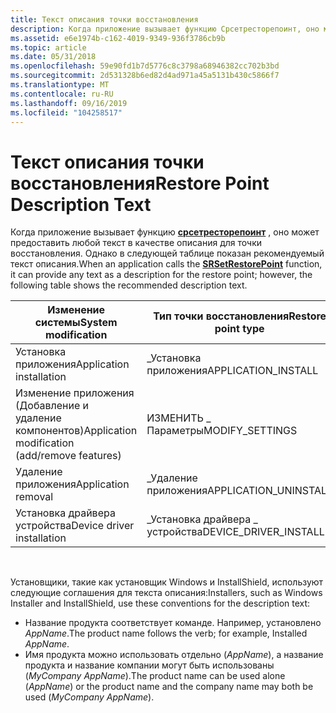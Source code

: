 ```yaml
---
title: Текст описания точки восстановления
description: Когда приложение вызывает функцию Срсетресторепоинт, оно может предоставить любой текст в качестве описания для точки восстановления. Однако в следующей таблице показан рекомендуемый текст описания.
ms.assetid: e6e1974b-c162-4019-9349-936f3786cb9b
ms.topic: article
ms.date: 05/31/2018
ms.openlocfilehash: 59e90fd1b7d5776c8c3798a68946382cc702b3bd
ms.sourcegitcommit: 2d531328b6ed82d4ad971a45a5131b430c5866f7
ms.translationtype: MT
ms.contentlocale: ru-RU
ms.lasthandoff: 09/16/2019
ms.locfileid: "104258517"
---
```

# <a name="restore-point-description-text"></a><span data-ttu-id="054c4-103">Текст описания точки восстановления</span><span class="sxs-lookup"><span data-stu-id="054c4-103">Restore Point Description Text</span></span>

<span data-ttu-id="054c4-104">Когда приложение вызывает функцию [**срсетресторепоинт**](/windows/desktop/api/SRRestorePtAPI/nf-srrestoreptapi-srsetrestorepointa) , оно может предоставить любой текст в качестве описания для точки восстановления. Однако в следующей таблице показан рекомендуемый текст описания.</span><span class="sxs-lookup"><span data-stu-id="054c4-104">When an application calls the [**SRSetRestorePoint**](/windows/desktop/api/SRRestorePtAPI/nf-srrestoreptapi-srsetrestorepointa) function, it can provide any text as a description for the restore point; however, the following table shows the recommended description text.</span></span>



| <span data-ttu-id="054c4-105">Изменение системы</span><span class="sxs-lookup"><span data-stu-id="054c4-105">System modification</span></span>                            | <span data-ttu-id="054c4-106">Тип точки восстановления</span><span class="sxs-lookup"><span data-stu-id="054c4-106">Restore point type</span></span>      | <span data-ttu-id="054c4-107">Описание</span><span class="sxs-lookup"><span data-stu-id="054c4-107">Description</span></span>            |
|------------------------------------------------|-------------------------|------------------------|
| <span data-ttu-id="054c4-108">Установка приложения</span><span class="sxs-lookup"><span data-stu-id="054c4-108">Application installation</span></span>                       | <span data-ttu-id="054c4-109">\_Установка приложения</span><span class="sxs-lookup"><span data-stu-id="054c4-109">APPLICATION\_INSTALL</span></span>    | <span data-ttu-id="054c4-110">Установленное *AppName*</span><span class="sxs-lookup"><span data-stu-id="054c4-110">Installed *AppName*</span></span>    |
| <span data-ttu-id="054c4-111">Изменение приложения (Добавление и удаление компонентов)</span><span class="sxs-lookup"><span data-stu-id="054c4-111">Application modification (add/remove features)</span></span> | <span data-ttu-id="054c4-112">ИЗМЕНИТЬ \_ Параметры</span><span class="sxs-lookup"><span data-stu-id="054c4-112">MODIFY\_SETTINGS</span></span>        | <span data-ttu-id="054c4-113">Настроено *AppName*</span><span class="sxs-lookup"><span data-stu-id="054c4-113">Configured *AppName*</span></span>   |
| <span data-ttu-id="054c4-114">Удаление приложения</span><span class="sxs-lookup"><span data-stu-id="054c4-114">Application removal</span></span>                            | <span data-ttu-id="054c4-115">\_Удаление приложения</span><span class="sxs-lookup"><span data-stu-id="054c4-115">APPLICATION\_UNINSTALL</span></span>  | <span data-ttu-id="054c4-116">Удалено *AppName*</span><span class="sxs-lookup"><span data-stu-id="054c4-116">Removed *AppName*</span></span>      |
| <span data-ttu-id="054c4-117">Установка драйвера устройства</span><span class="sxs-lookup"><span data-stu-id="054c4-117">Device driver installation</span></span>                     | <span data-ttu-id="054c4-118">\_Установка драйвера \_ устройства</span><span class="sxs-lookup"><span data-stu-id="054c4-118">DEVICE\_DRIVER\_INSTALL</span></span> | <span data-ttu-id="054c4-119">Установленный *имя_драйвера*</span><span class="sxs-lookup"><span data-stu-id="054c4-119">Installed *DriverName*</span></span> |



 

<span data-ttu-id="054c4-120">Установщики, такие как установщик Windows и InstallShield, используют следующие соглашения для текста описания:</span><span class="sxs-lookup"><span data-stu-id="054c4-120">Installers, such as Windows Installer and InstallShield, use these conventions for the description text:</span></span>

-   <span data-ttu-id="054c4-121">Название продукта соответствует команде. Например, установлено *AppName*.</span><span class="sxs-lookup"><span data-stu-id="054c4-121">The product name follows the verb; for example, Installed *AppName*.</span></span>
-   <span data-ttu-id="054c4-122">Имя продукта можно использовать отдельно (*AppName*), а название продукта и название компании могут быть использованы (*MyCompany AppName*).</span><span class="sxs-lookup"><span data-stu-id="054c4-122">The product name can be used alone (*AppName*) or the product name and the company name may both be used (*MyCompany AppName*).</span></span>

 

 




